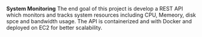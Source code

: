 **System Monitoring**
The end goal of this project is develop a REST API which monitors and tracks system resources including CPU, Memeory, disk spce and bandwidth usage.
The API is containerized and with Docker and deployed on EC2 for better scalability.


